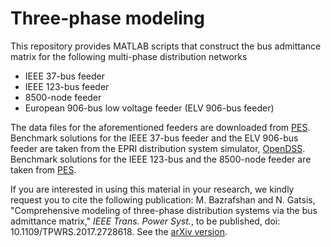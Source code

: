 # Three-phase modeling
This repository provides MATLAB scripts that construct the bus admittance matrix for the following multi-phase distribution networks
* IEEE 37-bus feeder
* IEEE 123-bus feeder
* 8500-node feeder
* European 906-bus low voltage feeder (ELV 906-bus feeder)

The data files for the aforementioned feeders are downloaded from [PES](https://ewh.ieee.org/soc/pes/dsacom/testfeeders/).
Benchmark solutions  for the IEEE 37-bus feeder and the ELV 906-bus feeder  are taken from the EPRI distribution system simulator,  [OpenDSS](https://sourceforge.net/projects/electricdss/). 
Benchmark solutions for the IEEE 123-bus and the 8500-node feeder are taken from [PES](https://ewh.ieee.org/soc/pes/dsacom/testfeeders/).

If you are interested in using this material in your research, we kindly request you to cite the following publication:
M. Bazrafshan and N. Gatsis, "Comprehensive modeling of three-phase distribution systems via the bus admittance matrix," *IEEE Trans. Power Syst.*, to be published, doi: 10.1109/TPWRS.2017.2728618. See the [arXiv version](https://arxiv.org/abs/1705.06782).

